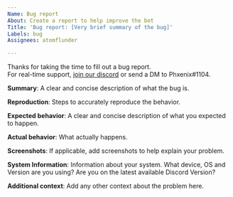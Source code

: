 ```yaml
---
Name: Bug report
About: Create a report to help improve the bot
Title: 'Bug report: [Very brief summary of the bug]'
Labels: bug
Assignees: atomflunder

---
```


Thanks for taking the time to fill out a bug report.   
For real-time support, [join our discord](https://discord.gg/ssbutg) or send a DM to Phxenix#1104.  

**Summary**:
A clear and concise description of what the bug is.

**Reproduction**:
Steps to accurately reproduce the behavior.

**Expected behavior**:
A clear and concise description of what you expected to happen.

**Actual behavior**:
What actually happens.

**Screenshots**:
If applicable, add screenshots to help explain your problem.

**System Information**:
Information about your system. What device, OS and Version are you using? Are you on the latest available Discord Version?

**Additional context**:
Add any other context about the problem here.
